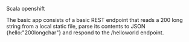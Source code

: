 Scala openshift

The basic app consists of a basic REST endpoint that reads a 200 long string from a local static file, parse its contents to JSON {hello:"200longchar"} and respond to the /helloworld endpoint.
